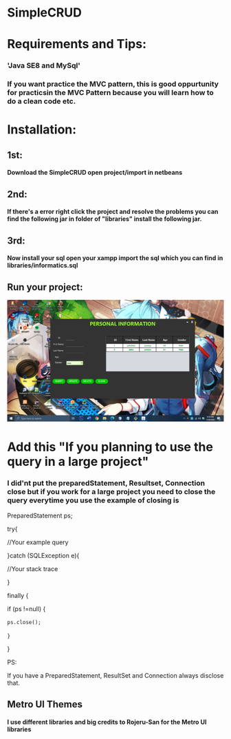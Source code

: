 # SimpleCRUD

<h1>Requirements and Tips: </h1>
<h3>'Java SE8 and MySql'</h3>
<h3>If you want practice the MVC pattern, this is good oppurtunity for practicsin the MVC Pattern because you will learn how to do a clean code etc.</h3>






<h1>Installation: </h1>
<h2>1st: </h2>
<h4>Download the SimpleCRUD open project/import in netbeans</h4>
<h2>2nd: </h2>
<h4>If there's a error right click the project and resolve the problems you can find the following jar in folder of "libraries" install the following jar.</h4>
<h2>3rd: </h2>
<h4>Now install your sql open your xampp import the sql which you can find in libraries/informatics.sql</h4>
<h2>Run your project: </h2>

![simplecrud](/images/1.png)

<h1> Add this "If you planning to use the query in a large project" </h1>

<h3>I did'nt put the preparedStatement, Resultset, Connection close but if you work for a large project you need to close the query everytime you use the example of closing is</h3>

 PreparedStatement ps;

try{

//Your example query

}catch (SQLException e){

//Your stack trace

}

finally {

if (ps !=null)
{

    ps.close();
    
    }
}

PS:

If you have a PreparedStatement, ResultSet and Connection always disclose that.

<h2>Metro UI Themes</h2>

<h4>I use different libraries and big credits to Rojeru-San for the Metro UI libraries</h4>

